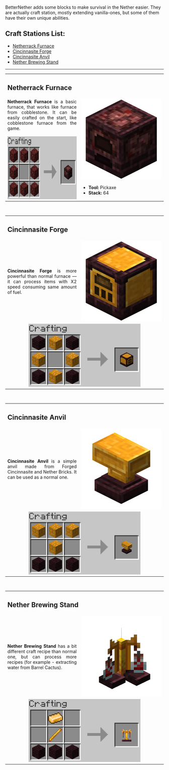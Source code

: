 BetterNether adds some blocks to make survival in the Nether easier. They are actually craft station, mostly extending vanilla-ones, but some of them have their own unique abilities.

## Craft Stations List:
- [Netherrack Furnace](#netherrack-furnace)
- [Cincinnasite Forge](#cincinnasite-forge)
- [Cincinnasite Anvil](#cincinnasite-anvil)
- [Nether Brewing Stand](#nether-brewing-stand)

***

<table width="100%">
	<tr>
		<td colspan="2"><h2>Netherrack Furnace</h2></td>
	</tr>
	<tr>
		<td>
			<div align="justify">
				<b>Netherrack Furnace</b> is a basic furnace, that works like furnace from cobblestone. It can be easily crafted on the start, like cobblestone furnace from the game.
			</div>
			<br>
			<div align="center">
				<img src="./recipes/recipe_netherrack_furnace.png" height="200">
			</div>
		</td>
		<td width="256">
			<img src="./images/netherrack_furnace.png">
			<br>
			<ul>
				<li><b>Tool:</b> Pickaxe</li>
				<li><b>Stack:</b> 64</li>
			</ul>
		</td>
	</tr>
</table>
<br>

<table width="100%">
	<tr>
		<td colspan="2"><h2>Cincinnasite Forge</h2></td>
	</tr>
	<tr>
		<td>
			<div align="justify">
				<b>Cincinnasite Forge</b> is more powerful than normal furnace — it can process items with X2 speed consuming same amount of fuel.
			</div>
		</td>
		<td width="256"><img src="./images/cincinnasite_forge.png"></td>
	</tr>
	<tr>
		<td colspan="2">
			<div align="center">
				<img src="./recipes/recipe_cincinnasite_forge.png" height="200">
			</div>
		</td>
	</tr>
</table>
<br>

<table width="100%">
	<tr>
		<td colspan="2"><h2>Cincinnasite Anvil</h2></td>
	</tr>
	<tr>
		<td>
			<div align="justify">
				<b>Cincinnasite Anvil</b> is a simple anvil made from Forged Cincinnasite and Nether Bricks. It can be used as a normal one.
			</div>
		</td>
		<td width="256"><img src="./images/cincinnasite_anvil.png"></td>
	</tr>
	<tr>
		<td colspan="2">
			<div align="center">
				<img src="./recipes/recipe_cincinnasite_anvil.png" height="200">
			</div>
		</td>
	</tr>
</table>
<br>

<table width="100%">
	<tr>
		<td colspan="2"><h2>Nether Brewing Stand</h2></td>
	</tr>
	<tr>
		<td>
			<div align="justify">
				<b>Nether Brewing Stand</b> has a bit different craft recipe than normal one, but can process more recipes (for example - extracting water from Barrel Cactus).
			</div>
		</td>
		<td width="256"><img src="./images/nether_brewing_stand.png"></td>
	</tr>
	<tr>
		<td colspan="2">
			<div align="center">
				<img src="./recipes/recipe_nether_brewing_stand.png" height="200">
			</div>
		</td>
	</tr>
</table>